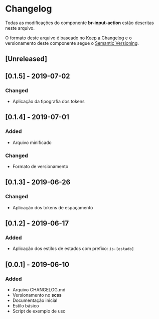 # Changelog
Todas as modificações do componente **br-input-action** estão descritas neste arquivo.

O formato deste arquivo é baseado no [Keep a Changelog](https://keepachangelog.com/en/1.0.0/) e o versionamento deste componente segue o [Semantic Versioning](https://semver.org/spec/v2.0.0.html).

## [Unreleased]

## [0.1.5] - 2019-07-02
### Changed
- Aplicação da tipografia dos tokens

## [0.1.4] - 2019-07-01
### Added
- Arquivo minificado

### Changed
- Formato de versionamento

## [0.1.3] - 2019-06-26
### Changed
- Aplicação dos tokens de espaçamento

## [0.1.2] - 2019-06-17
### Added
- Aplicação dos estilos de estados com prefixo: `is-[estado]`

## [0.0.1] - 2019-06-10
### Added
- Arquivo CHANGELOG.md
- Versionamento no **scss**
- Documentação inicial
- Estilo básico
- Script de exemplo de uso
